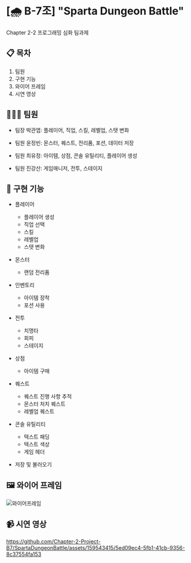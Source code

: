 # [🌧 B-7조] "Sparta Dungeon Battle"
Chapter 2-2 프로그래밍 심화 팀과제

## 📋 목차
1. 팀원
2. 구현 기능
3. 와이어 프레임
4. 시연 영상

## 🧑‍🤝‍🧑 팀원
- 팀장 박관엽: 플레이어, 직업, 스킬, 레벨업, 스탯 변화
  
- 팀원 윤정빈: 몬스터, 퀘스트, 전리품, 포션, 데이터 저장
  
- 팀원 최유정: 아이템, 상점, 콘솔 유틸리티, 플레이어 생성
  
- 팀원 진강산: 게임매니저, 전투, 스테이지

## 📌 구현 기능
- 플레이어
  - 플레이어 생성
  - 직업 선택
  - 스킬
  - 레벨업
  - 스탯 변화

- 몬스터
  - 랜덤 전리품

- 인벤토리
  - 아이템 장착
  - 포션 사용
  
- 전투
  - 치명타
  - 회피
  - 스테이지

- 상점
  - 아이템 구매

- 퀘스트
  - 퀘스트 진행 사항 추적
  - 몬스터 처치 퀘스트
  - 레벨업 퀘스트

- 콘솔 유틸리티
  - 텍스트 패딩
  - 텍스트 색상
  - 게임 헤더

- 저장 및 불러오기
  
## 🖼 와이어 프레임
![와이어프레임](https://github.com/Chapter-2-Project-B7/SpartaDungeonBattle/assets/159543415/a847d687-fef3-4a6c-bea3-1afe80b38aeb)

## 📹 시연 영상
https://github.com/Chapter-2-Project-B7/SpartaDungeonBattle/assets/159543415/5ed09ec4-5fb1-41cb-9356-8c37554fa153
